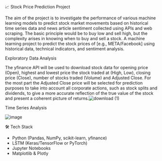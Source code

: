 📈 Stock Price Prediction Project

The aim of the project is to investigate the performance of various machine learning models to predict stock market movements based on historical time series data and news article sentiment collected using APIs and web scraping. The basic principle would be to buy low and sell high, but the complexity arises in knowing when to buy and sell a stock.
A machine learning project to predict the stock prices of [e.g., META/Facebook] using historical data, technical indicators, and sentiment analysis.

Exploratory Data Analysis


The yfinance API will be used to download stock data for opening price (Open), highest and lowest price the stock traded at (High, Low), closing price (Close), number of stocks traded (Volume) and Adjusted Close. For the most part the Adjusted Close price will be selected for prediction purposes to take into account all corporate actions, such as stock splits and dividends, to give a more accurate reflection of the true value of the stock and present a coherent picture of returns.![download (1)](https://github.com/user-attachments/assets/31d11cff-7fe6-417e-95a3-ee3a447d56c7)

Time Series Analysis

![image](https://github.com/user-attachments/assets/21a9fbe2-fb0a-4cc5-945e-d1ca90ca18d5)


🛠️ Tech Stack

- Python (Pandas, NumPy, scikit-learn, yfinance)
- LSTM (Keras/TensorFlow or PyTorch)
- Jupyter Notebooks
- Matplotlib & Plotly
